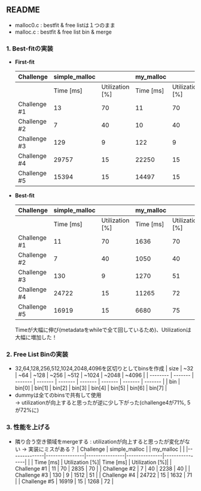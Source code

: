 ## README
- malloc0.c : bestfit & free listは１つのまま
- malloc.c : bestfit & free list bin & merge

### 1. Best-fitの実装

- **First-fit**

    | Challenge    | simple_malloc  |                | my_malloc     |                |
    |--------------|----------------|----------------|---------------|----------------|
    |              | Time [ms]      | Utilization [%]| Time [ms]     | Utilization [%]|
    | Challenge #1 | 13             | 70             | 11            | 70             |
    | Challenge #2 | 7              | 40             | 10            | 40             |
    | Challenge #3 | 129            | 9              | 122           | 9              |
    | Challenge #4 | 29757          | 15             | 22250         | 15             |
    | Challenge #5 | 15394          | 15             | 14497         | 15             |



- **Best-fit**

    | Challenge    | simple_malloc  |                | my_malloc     |                |
    |--------------|----------------|----------------|---------------|----------------|
    |              | Time [ms]      | Utilization [%]| Time [ms]     | Utilization [%]|
    | Challenge #1 | 11             | 70             | 1636          | 70             |
    | Challenge #2 | 7              | 40             | 1050          | 40             |
    | Challenge #3 | 130            | 9              | 1270          | 51             |
    | Challenge #4 | 24722          | 15             | 11265         | 72             |
    | Challenge #5 | 16919          | 15             | 6680          | 75             |

    Timeが大幅に伸び(metadataをwhileで全て回しているため)、Utilizationは大幅に増加した！


### 2. Free List Binの実装
- 32,64,128,256,512,1024,2048,4096を区切りとしてbinsを作成
    |   size   |   ~32   |   ~64   |  ~128   |   ~256  |   ~512  |  ~1024  |  ~2048  |  ~4096  |
    | -------- | ------- | ------- | ------- | ------- | ------- | ------- | ------- | ------- |
    |   bin    |  bin[0] |  bin[1] |  bin[2] |  bin[3] |  bin[4] |  bin[5] |  bin[6] |  bin[7] |
- dummyは全てのbinsで共有して使用  
-> utilizationが向上すると思ったが逆に少し下がった(challenge4が71%, 5が72%に)

### 3. 性能を上げる
- 隣り合う空き領域をmergeする : utilizationが向上すると思ったが変化がない -> 実装にミスがある？
    | Challenge    | simple_malloc  |                | my_malloc     |                |
    |--------------|----------------|----------------|---------------|----------------|
    |              | Time [ms]      | Utilization [%]| Time [ms]     | Utilization [%]|
    | Challenge #1 | 11             | 70             | 2835          | 70             |
    | Challenge #2 | 7              | 40             | 2238          | 40             |
    | Challenge #3 | 130            | 9              | 1512          | 51             |
    | Challenge #4 | 24722          | 15             | 1632          | 71             |
    | Challenge #5 | 16919          | 15             | 1268          | 72             |
